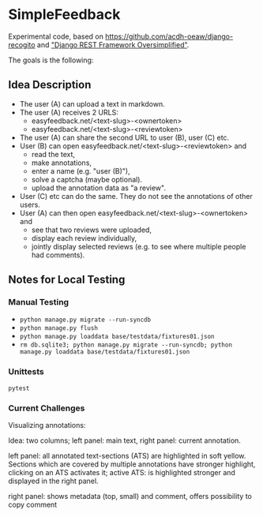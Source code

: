# SimpleFeedback

Experimental code, based on <https://github.com/acdh-oeaw/django-recogito> and ["Django REST Framework Oversimplified"]([https://www.youtube.com/watch?v=cJveiktaOSQ).

The goals is the following:

## Idea Description

- The user (A) can upload a text in markdown.
- The user (A) receives 2 URLS:
    - easyfeedback.net/\<text-slug>-\<ownertoken>
    - easyfeedback.net/\<text-slug>-\<reviewtoken>
- The user (A) can share the second URL to user (B), user (C) etc.
- User (B) can open easyfeedback.net/\<text-slug>-\<reviewtoken> and
    - read the text,
    - make annotations,
    - enter a name (e.g. "user (B)"),
    - solve a captcha (maybe optional).
    - upload the annotation data as "a review".
- User (C) etc can do the same. They do not see the annotations of other users.
- User (A) can then open easyfeedback.net/\<text-slug>-\<ownertoken> and
    - see that two reviews were uploaded,
    - display each review individually,
    - jointly display selected reviews (e.g. to see where multiple people had comments).

## Notes for Local Testing

### Manual Testing


- `python manage.py migrate --run-syncdb`
- `python manage.py flush`
- `python manage.py loaddata base/testdata/fixtures01.json`
- `rm db.sqlite3; python manage.py migrate --run-syncdb; python manage.py loaddata base/testdata/fixtures01.json`


### Unittests

`pytest`



### Current Challenges

Visualizing annotations:


Idea: two columns; left panel: main text, right panel: current annotation.

left panel: all annotated text-sections (ATS) are highlighted in soft yellow. Sections which are covered by multiple annotations have stronger highlight, clicking on an ATS activates it; active ATS:
is highlighted stronger and displayed in the right panel.



right panel: shows metadata (top, small) and comment, offers possibility to copy comment
